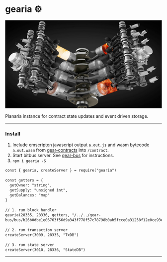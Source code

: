 # gearia ⚙️
![engine](engine.jpg)

Planaria instance for contract state updates and event driven storage.
___

### Install

1. Include emscripten javascript output `a.out.js` and wasm bytecode `a.out.wasm` from [gear-contracts](https://github.com/gear-sv/gear-contracts) into `/contract`.
2. Start bitbus server. See [gear-bus](https://github.com/gear-sv/gear-bus) for instructions.
3. `npm i gearia -S`

```
const { gearia, createServer } = require("gearia")

const getters = {
  getOwner: "string",
  getSupply: "unsigned int",
  getBalances: "map"
}

// 1. run block handler
gearia(28335, 28336, getters, "/../../gear-bus/bus/b26b0dbe1e06763f56d9a343f778f57c78798b0ab5fcce0a31258f12e0ce93ed/")

// 2. run transaction server
createServer(3009, 28335, "TxDB")

// 3. run state server
createServer(3010, 28336, "StateDB")

```
___
